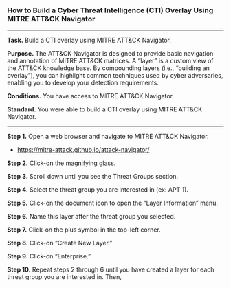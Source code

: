 ### How to Build a Cyber Threat Intelligence (CTI) Overlay Using MITRE ATT&CK Navigator

---

**Task.** Build a CTI overlay using MITRE ATT&CK Navigator.

**Purpose.** The ATT&CK Navigator is designed to provide basic navigation and annotation of MITRE ATT&CK matrices. A “layer” is a custom view of the ATT&CK knowledge base. By compounding layers (i.e., “building an overlay”), you can highlight common techniques used by cyber adversaries, enabling you to develop your detection requirements. 

**Conditions.** You have access to MITRE ATT&CK Navigator.

**Standard.** You were able to build a CTI overlay using MITRE ATT&CK Navigator.

---

**Step 1.** Open a web browser and navigate to MITRE ATT&CK Navigator.
* https://mitre-attack.github.io/attack-navigator/ 

**Step 2.** Click-on the magnifying glass.

**Step 3.** Scroll down until you see the Threat Groups section. 

**Step 4.** Select the threat group you are interested in (ex: APT 1). 

**Step 5.** Click-on the document icon to open the “Layer Information” menu.

**Step 6.** Name this layer after the threat group you selected. 

**Step 7.** Click-on the plus symbol in the top-left corner. 

**Step 8.** Click-on “Create New Layer.”

**Step 9.** Click-on “Enterprise.”

**Step 10.** Repeat steps 2 through 6 until you have created a layer for each threat group you are interested in. Then, 
